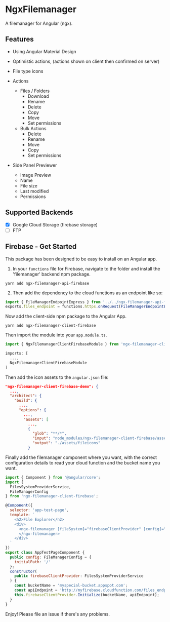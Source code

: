# NgxFilemanager

A filemanager for Angular (ngx).

## Features

- Using Angular Material Design
- Optimistic actions, (actions shown on client then confirmed on server)
- File type icons
- Actions

  - Files / Folders
    - Download
    - Rename
    - Delete
    - Copy
    - Move
    - Set permissions
  - Bulk Actions
    - Delete
    - Rename
    - Move
    - Copy
    - Set permissions

- Side Panel Previewer
  - Image Preview
  - Name
  - File size
  - Last modified
  - Permissions

## Supported Backends

- [x] Google Cloud Storage (firebase storage)
- [ ] FTP

## Firebase - Get Started

This package has been designed to be easy to install on an Angular app.

1. In your `functions` file for Firebase, navigate to the folder and install the 'filemanager' backend npm package.

`yarn add ngx-filemanager-api-firebase`

2. Then add the dependency to the cloud functions as an endpoint like so:

``` typescript
import { FileManagerEndpointExpress } from '../../ngx-filemanager-api-firebase/src/public_api';
exports.files_endpoint = functions.https.onRequest(FileManagerEndpointExpress(admin.storage()))
```

Now add the client-side npm package to the Angular App.

`yarn add ngx-filemanager-client-firebase`

Then import the module into your `app.module.ts`.

``` typescript
import { NgxFilemanagerClientFirebaseModule } from 'ngx-filemanager-client-firebase';

imports: [
  ...,
  NgxFilemanagerClientFirebaseModule
]
```

Then add the icon assets to the `angular.json` file:

``` json
"ngx-filemanager-client-firebase-demo": {
  ...,
  "architect": {
    "build": {
      ...,
      "options": {
        ...,
        "assets": [
          ...,
          {
            "glob": "**/*",
            "input": "node_modules/ngx-filemanager-client-firebase/assets",
            "output": "./assets/fileicons"
          }
```

Finally add the filemanager component where you want, with the correct configuration details to read your cloud function and the bucket name you want.

``` javascript
import { Component } from '@angular/core';
import {
  FilesSystemProviderService,
  FileManagerConfig
} from 'ngx-filemanager-client-firebase';

@Component({
  selector: 'app-test-page',
  template: `
    <h2>File Explorer</h2>
    <div>
      <ngx-filemanager [fileSystem]="firebaseClientProvider" [config]="config">
      </ngx-filemanager>
    </div>
  `
})
export class AppTestPageComponent {
  public config: FileManagerConfig = {
    initialPath: '/'
  };
  constructor(
    public firebaseClientProvider: FilesSystemProviderService
  ) {
    const bucketName = 'myspecial-bucket.appspot.com';
    const apiEndpoint = 'http://myfirebase.cloudfunction.com/files_endpoint';
    this.firebaseClientProvider.Initialize(bucketName, apiEndpoint);
  }
}
```

Enjoy! Please file an issue if there's any problems.